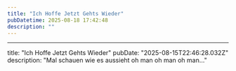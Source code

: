 ```yaml
---
title: "Ich Hoffe Jetzt Gehts Wieder"
pubDatetime: 2025-08-18 17:42:48
description: ""
---
```

---
title: "Ich Hoffe Jetzt Gehts Wieder"
pubDate: "2025-08-15T22:46:28.032Z"
description: "Mal schauen wie es aussieht oh man oh man oh man..."
